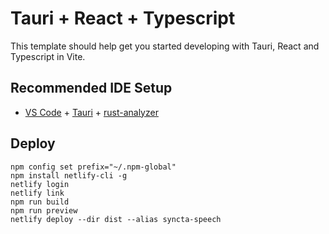 # Tauri + React + Typescript

This template should help get you started developing with Tauri, React and Typescript in Vite.

## Recommended IDE Setup

- [VS Code](https://code.visualstudio.com/) + [Tauri](https://marketplace.visualstudio.com/items?itemName=tauri-apps.tauri-vscode) + [rust-analyzer](https://marketplace.visualstudio.com/items?itemName=rust-lang.rust-analyzer)

<!--TODO: [PWA] install-->
<!--TODO: [Test] in more browsers-->
<!--https://developer.mozilla.org/en-US/docs/Web/API/Web_Speech_API#browser_compatibility-->
<!--https://kagi.com/search?q=Google+analytics+free+alternative-->
<!--MAYBE: [App Stores] https://developer.mozilla.org/en-US/docs/Web/Progressive_web_apps/Guides/Making_PWAs_installable-->
## Deploy

```
npm config set prefix="~/.npm-global"
npm install netlify-cli -g
netlify login
netlify link
npm run build
npm run preview
netlify deploy --dir dist --alias syncta-speech
```
